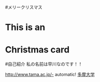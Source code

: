 #メリークリスマス
# This is an <h1> Christmas card
#自己紹介
私の名前は早川なのです！！

http://www.tama.ac.jp/- automatic!
[多摩大学](http://www.tama.ac.jp/)

